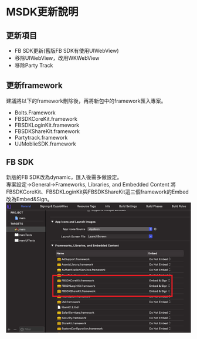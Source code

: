 # MSDK更新說明

## 更新項目
* FB SDK更新(舊版FB SDK有使用UIWebView)
* 移除UIWebView，改用WKWebView
* 移除Party Track

## 更新framework
建議將以下的framework刪除後，再將新包中的framework匯入專案。
* Bolts.Framework
* FBSDKCoreKit.framework
* FBSDKLoginKit.framework
* FBSDKShareKit.framework
* Partytrack.framework
* UJMoblieSDK.framework

## FB SDK
新版的FB SDK改為dynamic，匯入後需多做設定。  
專案設定->General->Frameworks, Libraries, and Embedded Content
將FBSDKCoreKit、FBSDKLoginKit與FBSDKShareKit這三個framework的Embed改為Embed&Sign。
![示意圖](/Image/FBSDKSetting.png)
